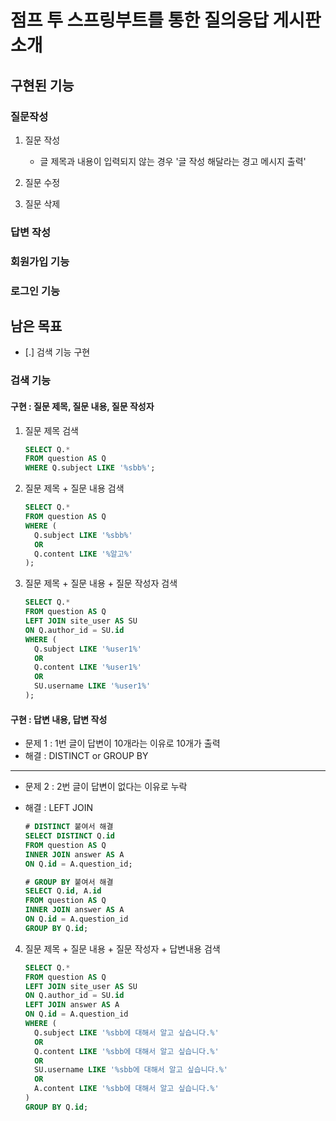 # 점프 투 스프링부트를 통한 질의응답 게시판 소개
## 구현된 기능
### 질문작성
1. 질문 작성
    - 글 제목과 내용이 입력되지 않는 경우 '글 작성 해달라는 경고 메시지 출력'

2. 질문 수정
3. 질문 삭제

### 답변 작성
### 회원가입 기능
### 로그인 기능

## 남은 목표
- [.] 검색 기능 구현

### 검색 기능
#### 구현 : 질문 제목, 질문 내용, 질문 작성자
1. 질문 제목 검색
   ```sql
   SELECT Q.*
   FROM question AS Q
   WHERE Q.subject LIKE '%sbb%';
   ```

2. 질문 제목 + 질문 내용 검색
   ```sql
   SELECT Q.*
   FROM question AS Q
   WHERE (
     Q.subject LIKE '%sbb%'
     OR
     Q.content LIKE '%알고%'
   );
   ```

3. 질문 제목 + 질문 내용 + 질문 작성자 검색
   ```sql
   SELECT Q.*
   FROM question AS Q
   LEFT JOIN site_user AS SU
   ON Q.author_id = SU.id
   WHERE (
     Q.subject LIKE '%user1%'
     OR
     Q.content LIKE '%user1%'
     OR
     SU.username LIKE '%user1%'
   );
   ```

#### 구현 : 답변 내용, 답변 작성
- 문제 1 : 1번 글이 답변이 10개라는 이유로 10개가 출력
- 해결 : DISTINCT or GROUP BY
---
- 문제 2 : 2번 글이 답변이 없다는 이유로 누락
- 해결 : LEFT JOIN

   ```sql
   # DISTINCT 붙여서 해결
   SELECT DISTINCT Q.id
   FROM question AS Q
   INNER JOIN answer AS A
   ON Q.id = A.question_id;
   
   # GROUP BY 붙여서 해결
   SELECT Q.id, A.id
   FROM question AS Q
   INNER JOIN answer AS A
   ON Q.id = A.question_id
   GROUP BY Q.id;
   ```

4. 질문 제목  + 질문 내용 + 질문 작성자 + 답변내용 검색
    ```sql
    SELECT Q.*
    FROM question AS Q
    LEFT JOIN site_user AS SU
    ON Q.author_id = SU.id
    LEFT JOIN answer AS A
    ON Q.id = A.question_id
    WHERE (
      Q.subject LIKE '%sbb에 대해서 알고 싶습니다.%'
      OR
      Q.content LIKE '%sbb에 대해서 알고 싶습니다.%'
      OR
      SU.username LIKE '%sbb에 대해서 알고 싶습니다.%'
      OR
      A.content LIKE '%sbb에 대해서 알고 싶습니다.%'
    )
    GROUP BY Q.id;
    ```